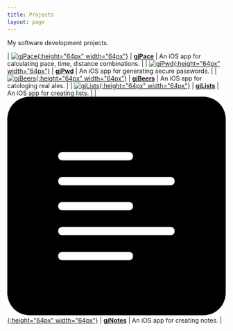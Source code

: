 ```yaml
---
title: Projects
layout: page
---
```


My software development projects.

| [![gjPace](/images/gjPace-icon.png){:height="64px" width="64px"}](/gjPace) | [**gjPace**](/gjPace) | An iOS app for calculating pace, time, distance combinations. |
| [![gjPwd](/images/gjPwd-icon.png){:height="64px" width="64px"}](/gjPwd) | [**gjPwd**](/gjPwd) | An iOS app for generating secure passwords. |
| [![gjBeers](/images/gjBeers-icon.png){:height="64px" width="64px"}](/gjBeers) | [**gjBeers**](/gjBeers) | An iOS app for catologing real ales. |
| [![gjLists](/images/gjLists-icon.png){:height="64px" width="64px"}](/gjLists) | [**gjLists**](/gjLists) | An iOS app for creating lists. |
| [![gjNotes](/images/gjNotes-icon.png){:height="64px" width="64px"}](/gjNotes) | [**gjNotes**](/gjNotes) | An iOS app for creating notes. |